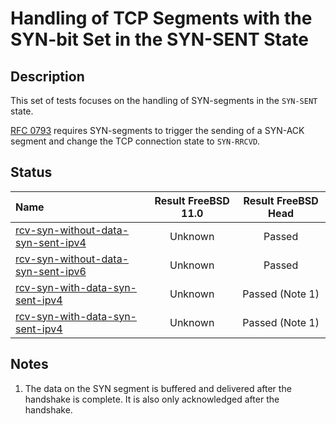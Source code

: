 # Handling of TCP Segments with the SYN-bit Set in the SYN-SENT State

## Description
This set of tests focuses on the handling of SYN-segments in the `SYN-SENT` state.

[RFC 0793](https://tools.ietf.org/html/rfc0793) requires SYN-segments to trigger
the sending of a SYN-ACK segment and change the TCP connection state to `SYN-RRCVD`.

## Status

| Name                                                                                                                                                                                                                          | Result FreeBSD 11.0 | Result FreeBSD Head |
|:------------------------------------------------------------------------------------------------------------------------------------------------------------------------------------------------------------------------------|:-------------------:|:-------------------:|
|[rcv-syn-without-data-syn-sent-ipv4](rcv-syn-without-data-syn-sent-ipv4.pkt "Ensure that the reception of a TCP SYN in the SYN-SENT state triggers the sending of a SYN-ACK and changes the TCP connection state to SYN-RCVD") | Unknown             | Passed              |
|[rcv-syn-without-data-syn-sent-ipv6](rcv-syn-without-data-syn-sent-ipv6.pkt "Ensure that the reception of a TCP SYN in the SYN-SENT state triggers the sending of a SYN-ACK and changes the TCP connection state to SYN-RCVD") | Unknown             | Passed              |
|[rcv-syn-with-data-syn-sent-ipv4](rcv-syn-with-data-syn-sent-ipv4.pkt "Ensure that the reception of a TCP SYN in the SYN-SENT state triggers the sending of a SYN-ACK and changes the TCP connection state to SYN-RCVD")       | Unknown             | Passed (Note 1)     |
|[rcv-syn-with-data-syn-sent-ipv4](rcv-syn-with-data-syn-sent-ipv6.pkt "Ensure that the reception of a TCP SYN in the SYN-SENT state triggers the sending of a SYN-ACK and changes the TCP connection state to SYN-RCVD")       | Unknown             | Passed (Note 1)     |

## Notes

1. The data on the SYN segment is buffered and delivered after the handshake is complete. It is also only acknowledged after the handshake.